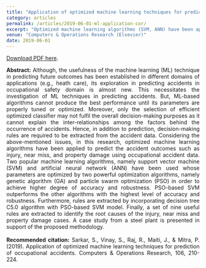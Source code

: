```yaml
---
title: "Application of optimized machine learning techniques for prediction of occupational accidents"
category: articles
permalink: /articles/2019-06-01-ml-application-cor/
excerpt: "Optimized machine learning algorithms (SVM, ANN) have been applied to predict the accident outcomes such as injury, near miss, and property damage using occupational accident data. Rules are then extracted by incorporating decision tree C5.0 algorithm with PSO-based SVM model."
venue: "Computers & Operations Research (Elsevier)"
date: 2019-06-01
---
```


<a href="https://doi.org/10.1016/j.cor.2018.02.021">Download PDF here</a>.

<div style="text-align: justify"> 

<b>Abstract:</b> Although, the usefulness of the machine learning (ML) technique in predicting future outcomes has been established in different domains of applications (e.g., heath care), its exploration in predicting accidents in occupational safety domain is almost new. This necessitates the investigation of ML techniques in predicting accidents. But, ML-based algorithms cannot produce the best performance until its parameters are properly tuned or optimized. Moreover, only the selection of efficient optimized classifier may not fulfil the overall decision-making purposes as it cannot explain the inter-relationships among the factors behind the occurrence of accidents. Hence, in addition to prediction, decision-making rules are required to be extracted from the accident data. Considering the above-mentioned issues, in this research, optimized machine learning algorithms have been applied to predict the accident outcomes such as injury, near miss, and property damage using occupational accident data. Two popular machine learning algorithms, namely support vector machine (SVM) and artificial neural network (ANN) have been used whose parameters are optimized by two powerful optimization algorithms, namely genetic algorithm (GA) and particle swarm optimization (PSO) in order to achieve higher degree of accuracy and robustness. PSO-based SVM outperforms the other algorithms with the highest level of accuracy and robustness. Furthermore, rules are extracted by incorporating decision tree C5.0 algorithm with PSO-based SVM model. Finally, a set of nine useful rules are extracted to identify the root causes of the injury, near miss and property damage cases. A case study from a steel plant is presented in support of the proposed methodology.<br />
<br />
<b>Recommended citation:</b> Sarkar, S., Vinay, S., Raj, R., Maiti, J., & Mitra, P. (2019). Application of optimized machine learning techniques for prediction of occupational accidents. Computers & Operations Research, 106, 210-224.
</div>